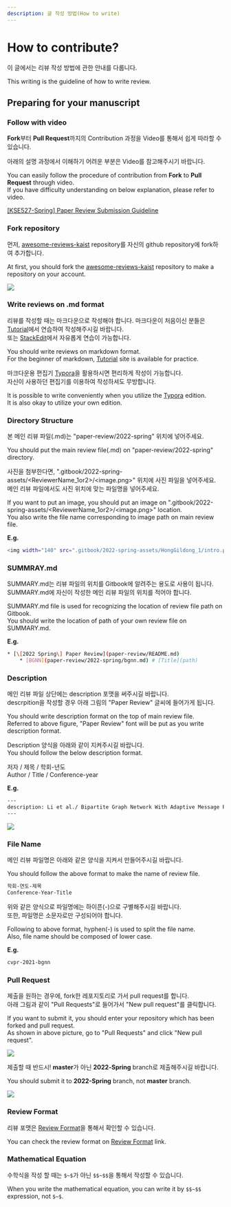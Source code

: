 ```yaml
---
description: 글 작성 방법(How to write)
---
```


# How to contribute?

이 글에서는 리뷰 작성 방법에 관한 안내를 다룹니다.

This writing is the guideline of how to write review.

## Preparing for your manuscript

### **Follow with video**

**Fork**부터 **Pull Request**까지의 Contribution 과정을 Video를 통해서 쉽게 따라할 수 있습니다.

아래의 설명 과정에서 이해하기 어려운 부분은 Video를 참고해주시기 바랍니다.

You can easily follow the procedure of contribution from **Fork** to **Pull Request** through video.\
If you have difficulty understanding on below explanation, please refer to video.

[\[KSE527-Spring\] Paper Review Submission Guideline](https://youtu.be/3oPv\_uUPFw8)

### **Fork repository**

먼저, [awesome-reviews-kaist](https://github.com/DSAILatKAIST/awesome-reviews-kaist) repository를 자신의 github repository에 fork하여 추가합니다.

At first, you should fork the [awesome-reviews-kaist](https://github.com/DSAILatKAIST/awesome-reviews-kaist) repository to make a repository on your account.

![](.gitbook/main/fork\_2.png)

### **Write reviews on .md format**

리뷰를 작성할 때는 마크다운으로 작성해야 합니다. 마크다운이 처음이신 분들은 [Tutorial](https://www.markdowntutorial.com)에서 연습하여 작성해주시길 바랍니다.\
또는 [StackEdit](https://stackedit.io/app#)에서 자유롭게 연습이 가능합니다.

You should write reviews on markdown format.\
For the beginner of markdown, [Tutorial](https://www.markdowntutorial.com) site is available for practice.

마크다운용 편집기 [Typora](https://typora.io)을 활용하시면 편리하게 작성이 가능합니다.\
자신이 사용하던 편집기를 이용하여 작성하셔도 무방합니다.

It is possible to write conveniently when you utilize the [Typora](https://typora.io) edition.\
It is also okay to utilize your own edition.

### **Directory Structure**

본 메인 리뷰 파일(.md)는 "paper-review/2022-spring" 위치에 넣어주세요.

You should put the main review file(.md) on "paper-review/2022-spring" directory.

사진을 첨부한다면, ".gitbook/2022-spring-assets/\<ReviewerName\_1or2>/\<image.png>" 위치에 사진 파일을 넣어주세요.\
메인 리뷰 파일에서도 사진 위치에 맞는 파일명을 넣어주세요.

If you want to put an image, you should put an image on ".gitbook/2022-spring-assets/\<ReviewerName\_1or2>/\<image.png>" location.\
You also write the file name corresponding to image path on main review file.

**E.g.**

```bash
<img width="140" src=".gitbook/2022-spring-assets/HongGildong_1/intro.png">  
```

### **SUMMRAY.md**

SUMMARY.md는 리뷰 파일의 위치를 Gitbook에 알려주는 용도로 사용이 됩니다.\
SUMMARY.md에 자신이 작성한 메인 리뷰 파일의 위치를 적어야 합니다.

SUMMARY.md file is used for recognizing the location of review file path on Gitbook.\
You should write the location of path of your own review file on SUMMARY.md.

**E.g.**

```bash
* [\[2022 Spring\] Paper Review](paper-review/README.md) 
    * [BGNN](paper-review/2022-spring/bgnn.md) # [Title](path) 
```

### **Description**

메인 리뷰 파일 상단에는 description 포맷을 써주시길 바랍니다.\
descrpition을 작성할 경우 아래 그림의 "Paper Review" 글씨에 들어가게 됩니다.

You should write description format on the top of main review file.\
Referred to above figure, "Paper Review" font will be put as you write description format.

Description 양식을 아래와 같이 지켜주시길 바랍니다.\
You should follow the below description format.

저자 / 제목 / 학회-년도\
Author / Title / Conference-year

**E.g.**

```bash
---
description: Li et al./ Bipartite Graph Network With Adaptive Message Passing For Unbiased Scene Graph Generation / CVPR-2021
---   
```

![](.gitbook/main/description.png)

### **File Name**

메인 리뷰 파일명은 아래와 같은 양식을 지켜서 만들어주시길 바랍니다.

You should follow the above format to make the name of review file.

```bash
학회-연도-제목
Conference-Year-Title  
```

위와 같은 양식으로 파일명에는 하이픈(-)으로 구별해주시길 바랍니다.\
또한, 파일명은 소문자로만 구성되어야 합니다.

Following to above format, hyphen(-) is used to split the file name.\
Also, file name should be composed of lower case.

**E.g.**

```bash
cvpr-2021-bgnn
```

### **Pull Request**

제출을 원하는 경우에, fork한 레포지토리로 가서 pull request를 합니다.\
아래 그림과 같이 "Pull Requests"로 들어가서 "New pull request"를 클릭합니다.

If you want to submit it, you should enter your repository which has been forked and pull request.\
As shown in above picture, go to "Pull Requests" and click "New pull request".

![](.gitbook/main/pull\_1.png)

제출할 때 반드시! **master**가 아닌 **2022-Spring** branch로 제출해주시길 바랍니다.

You should submit it to **2022-Spring** branch, not **master** branch.

![](.gitbook/main/pull\_2.png)

### **Review Format**

리뷰 포맷은 [Review Format](https://github.com/DSAILatKAIST/awesome-reviews-kaist/blob/master/paper-review/template.md)을 통해서 확인할 수 있습니다.

You can check the review format on [Review Format](https://github.com/DSAILatKAIST/awesome-reviews-kaist/blob/master/paper-review/template.md) link.

### **Mathematical Equation**

수학식을 작성 할 때는 `$~$`가 아닌 `$$~$$`을 통해서 작성할 수 있습니다.

When you write the mathematical equation, you can write it by `$$~$$` expression, not `$~$`.
